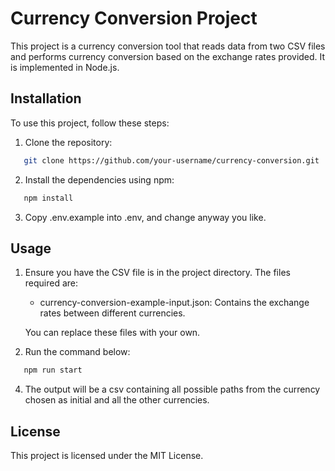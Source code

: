 # Currency Conversion Project

This project is a currency conversion tool that reads data from two CSV files and performs currency conversion based on the exchange rates provided. It is implemented in Node.js.

## Installation

To use this project, follow these steps:

1. Clone the repository:

```bash
   git clone https://github.com/your-username/currency-conversion.git
```

2. Install the dependencies using npm:

```bash
   npm install
```

3. Copy .env.example into .env, and change anyway you like.

## Usage

1. Ensure you have the CSV file is in the project directory. The files required are:

   - currency-conversion-example-input.json: Contains the exchange rates between different currencies.

   You can replace these files with your own.

2. Run the command below:

```bash
   npm run start
```

4. The output will be a csv containing all possible paths from the currency chosen as initial and all the other currencies.

## License

This project is licensed under the MIT License.

